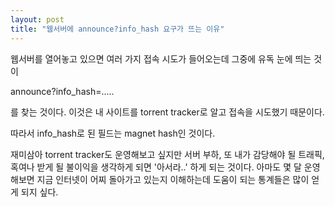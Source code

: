 ```yaml
---
layout: post
title: "웹서버에 announce?info_hash 요구가 뜨는 이유"
---
```



웹서버를 열어놓고 있으면 여러 가지 접속 시도가 들어오는데 그중에 유독 눈에 띄는 것이




announce?info_hash=.....




를 찾는 것이다. 이것은 내 사이트를 torrent tracker로 알고 접속을 시도했기 때문이다.




따라서 info_hash로 된 필드는 magnet hash인 것이다. 




재미삼아 torrent tracker도 운영해보고 싶지만 서버 부하, 또 내가 감당해야 될 트래픽, 혹여나 받게 될 불이익을 생각하게 되면 '아서라..' 하게 되는 것이다. 아마도 몇 달 운영해보면 지금 인터넷이 어찌 돌아가고 있는지 이해하는데 도움이 되는 통계들은 많이 얻게 되지 싶다.






